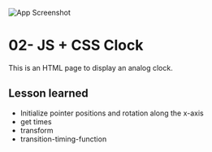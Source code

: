 ![App Screenshot](https://github.com/Huiclaire/JavaScript30/blob/master/02%20-%20JS%20and%20CSS%20Clock/images/js30-day2.png)


# 02- JS + CSS Clock

This is an HTML page to display an analog clock.


## Lesson learned

- Initialize pointer positions and rotation along the x-axis
- get times
- transform
- transition-timing-function
